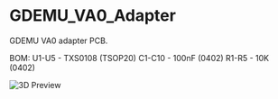 # GDEMU_VA0_Adapter
GDEMU VA0 adapter PCB.

BOM:
  U1-U5 - TXS0108 (TSOP20)
  C1-C10 - 100nF (0402)
  R1-R5 - 10K (0402)

![3D Preview](https://user-images.githubusercontent.com/510482/236625879-84836462-17e2-4d16-b6ae-97d8f3ee7762.png)
